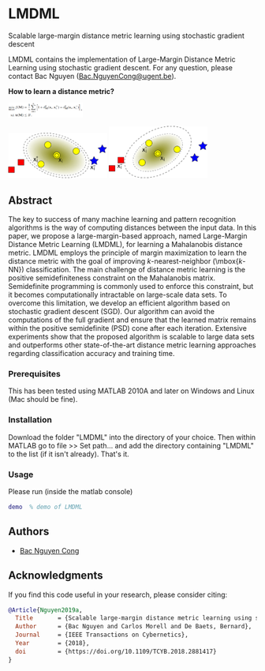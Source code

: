 # LMDML
Scalable large-margin distance metric learning using stochastic gradient descent

LMDML contains the implementation of Large-Margin Distance Metric Learning using stochastic gradient descent.
For any question, please contact Bac Nguyen (Bac.NguyenCong@ugent.be).

**How to learn a distance metric?**

<img src="figs/obj.png" style="max-width:100%; width: 30%">

<img src="figs/left-1.png" width="200"> <img src="figs/right-1.png" width="200">

## Abstract
The key to success of many machine learning and pattern recognition algorithms is the way of computing distances between the input data. In this paper, we propose a large-margin-based approach, named Large-Margin Distance Metric Learning (LMDML), for learning a  Mahalanobis distance metric. LMDML employs the principle of margin maximization to learn the distance metric with the goal of improving $k$-nearest-neighbor (\mbox{$k$-NN}) classification. The main challenge of distance metric learning is the positive semidefiniteness constraint on the Mahalanobis matrix. Semidefinite programming is commonly used to enforce this constraint, but it becomes computationally intractable on large-scale data sets. To overcome this limitation, we develop an efficient algorithm based on stochastic gradient descent (SGD). Our algorithm can avoid the computations of the full gradient and ensure that the learned matrix remains within the positive semidefinite (PSD) cone after each iteration. Extensive experiments show that the proposed algorithm is scalable to large data sets and  outperforms other state-of-the-art distance metric learning approaches regarding classification accuracy and training time.

### Prerequisites
This has been tested using MATLAB 2010A and later on Windows and Linux (Mac should be fine).

### Installation
Download the folder "LMDML" into the directory of your choice. Then within MATLAB go to file >> Set path... and add the directory containing "LMDML" to the list (if it isn't already). That's it.

### Usage

Please run (inside the matlab console)
```matlab
demo  % demo of LMDML
```

## Authors

* [Bac Nguyen Cong](https://github.com/bacnguyencong)

## Acknowledgments
If you find this code useful in your research, please consider citing:
``` bibtex
@Article{Nguyen2019a,
  Title       = {Scalable large-margin distance metric learning using stochastic gradient descent},
  Author      = {Bac Nguyen and Carlos Morell and De Baets, Bernard},
  Journal     = {IEEE Transactions on Cybernetics},
  Year        = {2018},
  doi         = {https://doi.org/10.1109/TCYB.2018.2881417}
}
```


